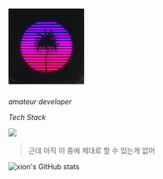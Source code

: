# <img src="https://github.com/xion2664/xion2664/blob/main/original.gif" width="150px">

*amateur developer*

</div>

*Tech Stack*

<img src="https://img.shields.io/badge/-3766AB?style=flat-square&logo=Python&logoColor=white"/>

> 근데 아직 이 중에 제대로 할 수 있는게 없어

<div/>

![xion's GitHub stats](https://github-readme-stats.vercel.app/api?username=xion2664&theme=midnight-purple&show_icons=true)
